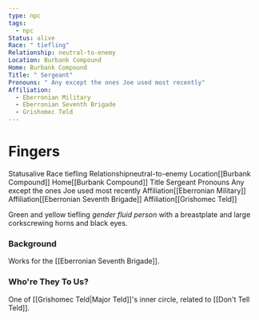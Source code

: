 ```yaml
---
type: npc
tags:
  - npc
Status: alive
Race: " tiefling"
Relationship: neutral-to-enemy
Location: Burbank Compound
Home: Burbank Compound
Title: " Sergeant"
Pronouns: " Any except the ones Joe used most recently"
Affiliation:
  - Eberronian Military
  - Eberronian Seventh Brigade
  - Grishomec Teld
---
```

# Fingers
<span class="dataview inline-field"><span class="inline-field-key">Status</span><span class="inline-field-value">alive</span></span>
<span class="dataview inline-field"><span class="inline-field-key">Race</span><span class="inline-field-value"> tiefling</span></span>
<span class="dataview inline-field"><span class="inline-field-key">Relationship</span><span class="inline-field-value">neutral-to-enemy</span></span>
<span class="dataview inline-field"><span class="inline-field-key">Location</span><span class="inline-field-value">[[Burbank Compound]]</span></span>
<span class="dataview inline-field"><span class="inline-field-key">Home</span><span class="inline-field-value">[[Burbank Compound]]</span></span>
<span class="dataview inline-field"><span class="inline-field-key">Title</span><span class="inline-field-value"> Sergeant</span></span>
<span class="dataview inline-field"><span class="inline-field-key">Pronouns</span><span class="inline-field-value"> Any except the ones Joe used most recently</span></span>
<span class="dataview inline-field"><span class="inline-field-key">Affiliation</span><span class="inline-field-value">[[Eberronian Military]]</span></span>
<span class="dataview inline-field"><span class="inline-field-key">Affiliation</span><span class="inline-field-value">[[Eberronian Seventh Brigade]]</span></span>
<span class="dataview inline-field"><span class="inline-field-key">Affiliation</span><span class="inline-field-value">[[Grishomec Teld]]</span></span>

Green and yellow tiefling *gender fluid person* with a breastplate and large corkscrewing horns and black eyes.
### Background
Works for the [[Eberronian Seventh Brigade]]. 
### Who're They To Us?
One of [[Grishomec Teld|Major Teld]]'s inner circle, related to [[Don't Tell Teld]].
